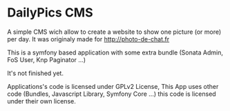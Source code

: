 DailyPics CMS
=============

A simple CMS wich allow to create a website to show one picture (or more) per day.
It was originaly made for http://photo-de-chat.fr

This is a symfony based application with some extra bundle (Sonata Admin, FoS User, Knp Paginator ...)

It's not finished yet.

Applications's code is licensed under GPLv2 License, This App uses other code (Bundles, Javascript Library, Symfony Core ...) this code is licensed under their own license.
